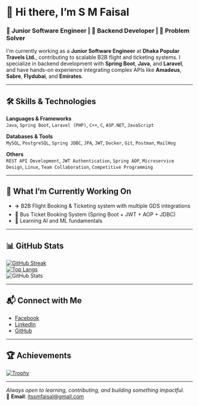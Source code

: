 # 👋 Hi there, I’m S M Faisal

### 💼 Junior Software Engineer | 🚀 Backend Developer | 🧠 Problem Solver

I'm currently working as a **Junior Software Engineer** at **Dhaka Popular Travels Ltd.**, contributing to scalable B2B flight and ticketing systems. I specialize in backend development with **Spring Boot**, **Java**, and **Laravel**, and have hands-on experience integrating complex APIs like **Amadeus**, **Sabre**, **Flydubai**, and **Emirates**.

---

## 🛠️ Skills & Technologies

**Languages & Frameworks**  
`Java`, `Spring Boot`, `Laravel (PHP)`, `C++`, `C`, `ASP.NET`, `JavaScript`

**Databases & Tools**  
`MySQL`, `PostgreSQL`, `Spring JDBC`, `JPA`, `JWT`, `Docker`, `Git`, `Postman`, `MailHog`

**Others**  
`REST API Development`, `JWT Authentication`, `Spring AOP`, `Microservice Design`, `Linux`, `Team Collaboration`, `Competitive Programming`

---

## 🚀 What I’m Currently Working On

- ✈️ B2B Flight Booking & Ticketing system with multiple GDS integrations  
- 🚌 Bus Ticket Booking System (Spring Boot + JWT + AOP + JDBC)  
- 🤖 Learning AI and ML fundamentals

---

## 📊 GitHub Stats

[![GitHub Streak](https://streak-stats.demolab.com/?user=smfaisalaiubcse)](https://github.com/smfaisalaiubcse)  
[![Top Langs](https://github-readme-stats.vercel.app/api/top-langs/?username=smfaisalaiubcse&layout=compact)](https://github.com/smfaisalaiubcse)  
![GitHub Stats](https://github-readme-stats.vercel.app/api?username=smfaisalaiubcse&show_icons=true&count_private=true)

---

## 📬 Connect with Me

- [Facebook](https://facebook.com/itssmfaisal)
- [LinkedIn](https://www.linkedin.com/in/smfaisalaiubcse/)
- [GitHub](https://github.com/smfaisalaiubcse)

---

## 🏆 Achievements

[![Trophy](https://github-profile-trophy.vercel.app/?username=smfaisalaiubcse&theme=onedark)](https://github.com/ryo-ma/github-profile-trophy)

---

_Always open to learning, contributing, and building something impactful._  
📧 **Email**: itssmfaisal@gmail.com
